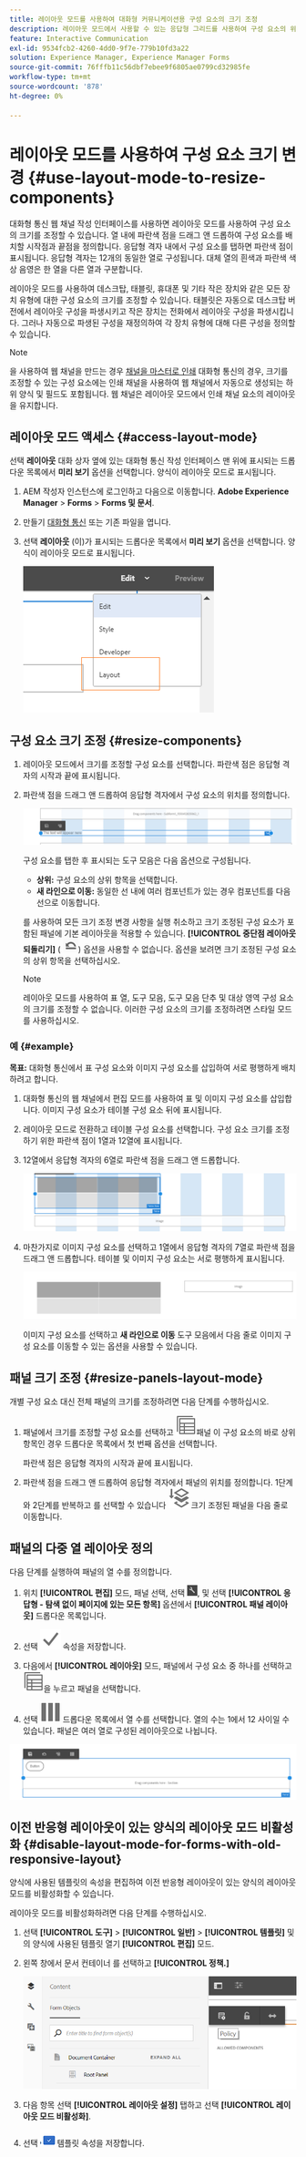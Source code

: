 ```yaml
---
title: 레이아웃 모드를 사용하여 대화형 커뮤니케이션용 구성 요소의 크기 조정
description: 레이아웃 모드에서 사용할 수 있는 응답형 그리드를 사용하여 구성 요소의 위치를 정의합니다.
feature: Interactive Communication
exl-id: 9534fcb2-4260-4dd0-9f7e-779b10fd3a22
solution: Experience Manager, Experience Manager Forms
source-git-commit: 76fffb11c56dbf7ebee9f6805ae0799cd32985fe
workflow-type: tm+mt
source-wordcount: '878'
ht-degree: 0%

---
```


# 레이아웃 모드를 사용하여 구성 요소 크기 변경 {#use-layout-mode-to-resize-components}

대화형 통신 웹 채널 작성 인터페이스를 사용하면 레이아웃 모드를 사용하여 구성 요소의 크기를 조정할 수 있습니다. 열 내에 파란색 점을 드래그 앤 드롭하여 구성 요소를 배치할 시작점과 끝점을 정의합니다. 응답형 격자 내에서 구성 요소를 탭하면 파란색 점이 표시됩니다. 응답형 격자는 12개의 동일한 열로 구성됩니다. 대체 열의 흰색과 파란색 색상 음영은 한 열을 다른 열과 구분합니다.

레이아웃 모드를 사용하여 데스크탑, 태블릿, 휴대폰 및 기타 작은 장치와 같은 모든 장치 유형에 대한 구성 요소의 크기를 조정할 수 있습니다. 태블릿은 자동으로 데스크탑 버전에서 레이아웃 구성을 파생시키고 작은 장치는 전화에서 레이아웃 구성을 파생시킵니다. 그러나 자동으로 파생된 구성을 재정의하여 각 장치 유형에 대해 다른 구성을 정의할 수 있습니다.

>[!NOTE]
>
>을 사용하여 웹 채널을 만드는 경우 [채널을 마스터로 인쇄](../../forms/using/create-interactive-communication.md) 대화형 통신의 경우, 크기를 조정할 수 있는 구성 요소에는 인쇄 채널을 사용하여 웹 채널에서 자동으로 생성되는 하위 양식 및 필드도 포함됩니다. 웹 채널은 레이아웃 모드에서 인쇄 채널 요소의 레이아웃을 유지합니다.

## 레이아웃 모드 액세스 {#access-layout-mode}

선택 **레이아웃** 대화 상자 옆에 있는 대화형 통신 작성 인터페이스 맨 위에 표시되는 드롭다운 목록에서 **미리 보기** 옵션을 선택합니다. 양식이 레이아웃 모드로 표시됩니다.

1. AEM 작성자 인스턴스에 로그인하고 다음으로 이동합니다. **Adobe Experience Manager** > **Forms** > **Forms 및 문서**.
1. 만들기 [대화형 통신](../../forms/using/create-interactive-communication.md) 또는 기존 파일을 엽니다.
1. 선택 **레이아웃** (이)가 표시되는 드롭다운 목록에서 **미리 보기** 옵션을 선택합니다. 양식이 레이아웃 모드로 표시됩니다.

   ![대화형 커뮤니케이션용 레이아웃 모드](assets/layout_mode_ic_new.png)

## 구성 요소 크기 조정 {#resize-components}

1. 레이아웃 모드에서 크기를 조정할 구성 요소를 선택합니다. 파란색 점은 응답형 격자의 시작과 끝에 표시됩니다.
1. 파란색 점을 드래그 앤 드롭하여 응답형 격자에서 구성 요소의 위치를 정의합니다.

   ![레이아웃 모드를 사용한 크기 조정](assets/layout_mode_resize_new_updated.png)

   구성 요소를 탭한 후 표시되는 도구 모음은 다음 옵션으로 구성됩니다.

   * **상위:** 구성 요소의 상위 항목을 선택합니다.
   * **새 라인으로 이동:** 동일한 선 내에 여러 컴포넌트가 있는 경우 컴포넌트를 다음 선으로 이동합니다.

   를 사용하여 모든 크기 조정 변경 사항을 실행 취소하고 크기 조정된 구성 요소가 포함된 패널에 기본 레이아웃을 적용할 수 있습니다. **[!UICONTROL 중단점 레이아웃 되돌리기]** ( ![중단점 되돌리기](assets/reverttopreviouslypublishedversion.png)) 옵션을 사용할 수 없습니다. 옵션을 보려면 크기 조정된 구성 요소의 상위 항목을 선택하십시오.

   >[!NOTE]
   >
   >레이아웃 모드를 사용하여 표 열, 도구 모음, 도구 모음 단추 및 대상 영역 구성 요소의 크기를 조정할 수 없습니다. 이러한 구성 요소의 크기를 조정하려면 스타일 모드를 사용하십시오.

### 예 {#example}

**목표:** 대화형 통신에서 표 구성 요소와 이미지 구성 요소를 삽입하여 서로 평행하게 배치하려고 합니다.

1. 대화형 통신의 웹 채널에서 편집 모드를 사용하여 표 및 이미지 구성 요소를 삽입합니다. 이미지 구성 요소가 테이블 구성 요소 뒤에 표시됩니다.
1. 레이아웃 모드로 전환하고 테이블 구성 요소를 선택합니다. 구성 요소 크기를 조정하기 위한 파란색 점이 1열과 12열에 표시됩니다.
1. 12열에서 응답형 격자의 6열로 파란색 점을 드래그 앤 드롭합니다.

   ![테이블의 끝점 정의](assets/layout_mode_end_point_table_new.png)

1. 마찬가지로 이미지 구성 요소를 선택하고 1열에서 응답형 격자의 7열로 파란색 점을 드래그 앤 드롭합니다. 테이블 및 이미지 구성 요소는 서로 평행하게 표시됩니다.

   ![레이아웃 모드에서 병렬 표 및 이미지](assets/table_image_parallel_new.png)

   이미지 구성 요소를 선택하고 **새 라인으로 이동** 도구 모음에서 다음 줄로 이미지 구성 요소를 이동할 수 있는 옵션을 사용할 수 있습니다.

## 패널 크기 조정 {#resize-panels-layout-mode}

개별 구성 요소 대신 전체 패널의 크기를 조정하려면 다음 단계를 수행하십시오.

1. 패널에서 크기를 조정할 구성 요소를 선택하고 ![상위 선택](assets/select_parent_icon.svg)패널 이 구성 요소의 바로 상위 항목인 경우 드롭다운 목록에서 첫 번째 옵션을 선택합니다.

   파란색 점은 응답형 격자의 시작과 끝에 표시됩니다.

1. 파란색 점을 드래그 앤 드롭하여 응답형 격자에서 패널의 위치를 정의합니다.
1단계와 2단계를 반복하고 를 선택할 수 있습니다 ![상위 선택](assets/float_to_new_line_icon.svg) 크기 조정된 패널을 다음 줄로 이동합니다.

## 패널의 다중 열 레이아웃 정의

다음 단계를 실행하여 패널의 열 수를 정의합니다.

1. 위치 **[!UICONTROL 편집]** 모드, 패널 선택, 선택 ![구성](assets/configure_icon.png), 및 선택 **[!UICONTROL 응답형 - 탐색 없이 페이지에 있는 모든 항목]** 옵션에서 **[!UICONTROL 패널 레이아웃]** 드롭다운 목록입니다.

1. 선택 ![저장](assets/save_icon.svg) 속성을 저장합니다.

1. 다음에서 **[!UICONTROL 레이아웃]** 모드, 패널에서 구성 요소 중 하나를 선택하고 ![상위 선택](assets/select_parent_icon.svg)을 누르고 패널을 선택합니다.

1. 선택 ![다중 열](assets/multi-column.svg) 드롭다운 목록에서 열 수를 선택합니다. 열의 수는 1에서 12 사이일 수 있습니다. 패널은 여러 열로 구성된 레이아웃으로 나뉩니다.

![레이아웃 모드의 다중 열](assets/multi-column-layout.png)

## 이전 반응형 레이아웃이 있는 양식의 레이아웃 모드 비활성화 {#disable-layout-mode-for-forms-with-old-responsive-layout}

양식에 사용된 템플릿의 속성을 편집하여 이전 반응형 레이아웃이 있는 양식의 레이아웃 모드를 비활성화할 수 있습니다.

레이아웃 모드를 비활성화하려면 다음 단계를 수행하십시오.

1. 선택 **[!UICONTROL 도구]** > **[!UICONTROL 일반]** > **[!UICONTROL 템플릿]** 및 의 양식에 사용된 템플릿 열기 **[!UICONTROL 편집]** 모드.
1. 왼쪽 창에서 문서 컨테이너 를 선택하고 **[!UICONTROL 정책.]**

   ![레이아웃 모드 비활성화](assets/policy_disable_layout_mode.png)

1. 다음 항목 선택 **[!UICONTROL 레이아웃 설정]** 탭하고 선택 **[!UICONTROL 레이아웃 모드 비활성화]**.
1. 선택 ![변경 내용 저장](assets/save_icon.png) 템플릿 속성을 저장합니다.
